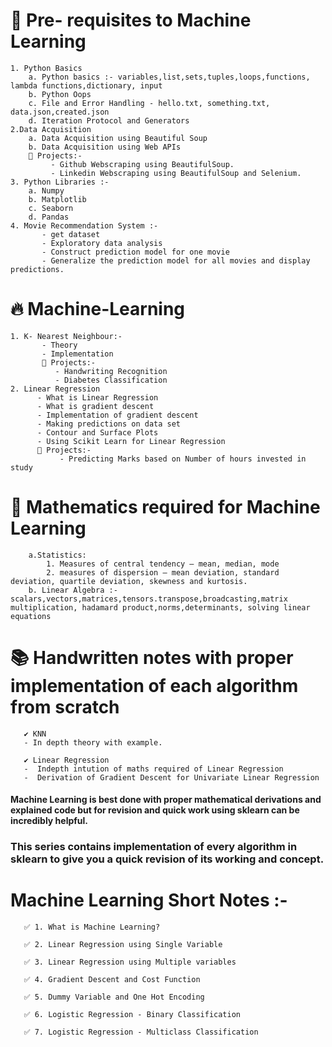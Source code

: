 # 👏 Pre- requisites to Machine Learning
    1. Python Basics
        a. Python basics :- variables,list,sets,tuples,loops,functions, lambda functions,dictionary, input
        b. Python Oops
        c. File and Error Handling - hello.txt, something.txt, data.json,created.json
        d. Iteration Protocol and Generators
    2.Data Acquisition
        a. Data Acquisition using Beautiful Soup 
        b. Data Acquisition using Web APIs
        🌺 Projects:-
             - Github Webscraping using BeautifulSoup.
             - Linkedin Webscraping using BeautifulSoup and Selenium.
    3. Python Libraries :-
        a. Numpy
        b. Matplotlib
        c. Seaborn
        d. Pandas
    4. Movie Recommendation System :-
           - get dataset
           - Exploratory data analysis
           - Construct prediction model for one movie
           - Generalize the prediction model for all movies and display predictions.
  # 🔥 Machine-Learning   
    1. K- Nearest Neighbour:-
           - Theory
           - Implementation
           🌺 Projects:- 
              - Handwriting Recognition
              - Diabetes Classification
    2. Linear Regression
          - What is Linear Regression
          - What is gradient descent
          - Implementation of gradient descent
          - Making predictions on data set
          - Contour and Surface Plots
          - Using Scikit Learn for Linear Regression
          🌺 Projects:- 
               - Predicting Marks based on Number of hours invested in study
           
   # 💯 Mathematics required for Machine Learning
        a.Statistics:
            1. Measures of central tendency – mean, median, mode
            2. measures of dispersion – mean deviation, standard deviation, quartile deviation, skewness and kurtosis.
        b. Linear Algebra :- scalars,vectors,matrices,tensors.transpose,broadcasting,matrix multiplication, hadamard product,norms,determinants, solving linear equations
    
  # 📚 Handwritten notes with proper implementation of each algorithm from scratch 
       ✔ KNN 
       - In depth theory with example.
 
       ✔ Linear Regression
       -  Indepth intution of maths required of Linear Regression
       -  Derivation of Gradient Descent for Univariate Linear Regression
 
#### Machine Learning is best done with proper mathematical derivations and explained code but for revision and quick work using sklearn can be incredibly helpful. 
### This series contains implementation of every algorithm in sklearn to give you a quick revision of its working and concept.
# Machine Learning Short Notes :- 
       ✅ 1. What is Machine Learning?

       ✅ 2. Linear Regression using Single Variable 

       ✅ 3. Linear Regression using Multiple variables

       ✅ 4. Gradient Descent and Cost Function

       ✅ 5. Dummy Variable and One Hot Encoding

       ✅ 6. Logistic Regression - Binary Classification

       ✅ 7. Logistic Regression - Multiclass Classification
